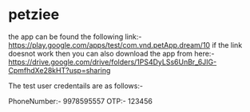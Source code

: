 # petziee

the app can be found the following link:- 
https://play.google.com/apps/test/com.vnd.petApp.dream/10
if the link doesnot work then you can also download the app from here:-
https://drive.google.com/drive/folders/1PS4DyLSs6UnBr_6JIG-CpmfhdXe28kHT?usp=sharing

The test user credentails are as follows:-

PhoneNumber:- 9978595557
OTP:- 123456

